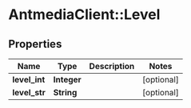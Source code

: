 # AntmediaClient::Level

## Properties
Name | Type | Description | Notes
------------ | ------------- | ------------- | -------------
**level_int** | **Integer** |  | [optional] 
**level_str** | **String** |  | [optional] 


